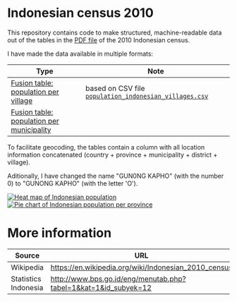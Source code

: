 Indonesian census 2010
======================
This repository contains code to make structured, machine-readable data out of the tables in the [PDF file](http://bps.go.id/eng/download_file/Population_of_Indonesia_by_Village_2010.pdf) of the 2010 Indonesian census. 



I have made the data available in multiple formats:

|Type|Note|
|---|---|
|[Fusion table: population per village](https://www.google.com/fusiontables/DataSource?docid=1OlmGuziakXDKU7EB-By-xUZH_2YiQdTGP5HWMohG)|based on CSV file [`population_indonesian_villages.csv`](https://github.com/digitalheir/Indonesia-Census-2010/blob/master/population_indonesian_villages.csv)|
|[Fusion table: population per municipality](https://www.google.com/fusiontables/DataSource?docid=1su6q9up2aM42sRSIJk6Qmg1y_u04fjm0bCJ4uKFV)||

To facilitate geocoding, the tables contain a column with all location information concatenated (country + province + municipality + district + village). 

Aditionally, I have changed the name "GUN0NG KAPHO" (with the number 0) to "GUNONG KAPHO"  (with the letter 'O').

[![Heat map of Indonesian population](https://leibniz.cloudant.com/assets/binary/indonesia-heat-map-no-labels.png)](https://www.google.com/fusiontables/DataSource?docid=1OlmGuziakXDKU7EB-By-xUZH_2YiQdTGP5HWMohG&pli=1#chartnew:id=9)
[![Pie chart of Indonesian population per province](https://leibniz.cloudant.com/assets/binary/indonesia-chart.png)](https://www.google.com/fusiontables/DataSource?docid=1OlmGuziakXDKU7EB-By-xUZH_2YiQdTGP5HWMohG&pli=1#chartnew:id=9)

More information 
================
|Source|URL|
|---|---|
|Wikipedia|https://en.wikipedia.org/wiki/Indonesian_2010_census|
|Statistics Indonesia|http://www.bps.go.id/eng/menutab.php?tabel=1&kat=1&id_subyek=12|
